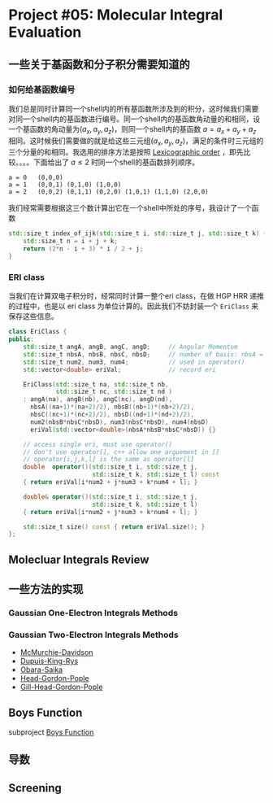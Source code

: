 # Project #05: Molecular Integral Evaluation







## 一些关于基函数和分子积分需要知道的

### 如何给基函数编号

我们总是同时计算同一个shell内的所有基函数所涉及到的积分，这时候我们需要对同一个shell内的基函数进行编号。同一个shell内的基函数角动量的和相同，设一个基函数的角动量为$(a_x, a_y, a_z)$，则同一个shell内的基函数 $a = a_x + a_y + a_z$ 相同。这时候我们需要做的就是给这些三元组$(a_x, a_y, a_z)$，满足的条件时三元组的三个分量的和相同。我选用的排序方法是按照 [Lexicographic order](https://en.wikipedia.org/wiki/Lexicographic_order) ，即先比较。。。。下面给出了 $a \leq 2$ 时同一个shell的基函数排列顺序。

```
a = 0   (0,0,0)
a = 1   (0,0,1) (0,1,0) (1,0,0)
a = 2   (0,0,2) (0,1,1) (0,2,0) (1,0,1) (1,1,0) (2,0,0)
```

我们经常需要根据这三个数计算出它在一个shell中所处的序号，我设计了一个函数

```c++
std::size_t index_of_ijk(std::size_t i, std::size_t j, std::size_t k) {
    std::size_t n = i + j + k;
    return (2*n - i + 3) * i / 2 + j;
}
```





### ERI class

当我们在计算双电子积分时，经常同时计算一整个eri class，在做 HGP HRR 递推的过程中，也是以 eri class 为单位计算的。因此我们不妨封装一个 `EriClass` 来保存这些信息。

```c++
class EriClass {
public:
    std::size_t angA, angB, angC, angD;     // Angular Momentum
    std::size_t nbsA, nbsB, nbsC, nbsD;     // number of basis: nbsA = (angA+1)*(angA+2)/2
    std::size_t num2, num3, num4;           // used in operator()
    std::vector<double> eriVal;             // record eri

    EriClass(std::size_t na, std::size_t nb,
             std::size_t nc, std::size_t nd )
    : angA(na), angB(nb), angC(nc), angD(nd),
      nbsA((na+1)*(na+2)/2), nbsB((nb+1)*(nb+2)/2),
      nbsC((nc+1)*(nc+2)/2), nbsD((nd+1)*(nd+2)/2),
      num2(nbsB*nbsC*nbsD), num3(nbsC*nbsD), num4(nbsD)
      eriVal(std::vector<double>(nbsA*nbsB*nbsC*nbsD)) {}

    // access single eri, must use operator()
    // don't use operator[], c++ allow one arguement in []
    // operator[i,j,k,l] is the same as operator[l]
    double  operator()(std::size_t i, std::size_t j,
                       std::size_t k, std::size_t l) const
    { return eriVal[i*num2 + j*num3 + k*num4 + l]; }

    double& operator()(std::size_t i, std::size_t j,
                       std::size_t k, std::size_t l)
    { return eriVal[i*num2 + j*num3 + k*num4 + l]; }

    std::size_t size() const { return eriVal.size(); }
};
```

## Molecluar Integrals Review


## 一些方法的实现


### Gaussian One-Electron Integrals Methods


### Gaussian Two-Electron Integrals Methods

* [McMurchie-Davidson]()
* [Dupuis-King-Rys]()
* [Obara-Saika]()
* [Head-Gordon-Pople]()
* [Gill-Head-Gordon-Pople]()


## Boys Function

subproject
[Boys Function](https://github.com/rudin-jiang/QuantumChemistryCpp/tree/master/Project%2305/boys-function)


## 导数


## Screening
























